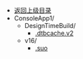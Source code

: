 - [返回上级目录](../)
- ConsoleApp1/
    - DesignTimeBuild/
        - [.dtbcache.v2](计算机/计算机语言/CSharp/CSharp基础_B站呵呵老师/ConsoleApp1/.vs/ConsoleApp1/DesignTimeBuild/.dtbcache.v2)
    - v16/
        - [.suo](计算机/计算机语言/CSharp/CSharp基础_B站呵呵老师/ConsoleApp1/.vs/ConsoleApp1/v16/.suo)
